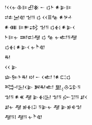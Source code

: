 <div class='block'>
<div class='line'>𒁹𒌋𒌋𒉡𒆠𒄿𒌷𒆜 𒀸 𒌓𒈨 𒀭𒉌𒄿</div>
<div class='line'>𒄑𒉺𒅁𒊏 𒈠𒀀 𒌓 𒌋𒌋𒑆𒆚 𒀭𒃻𒈦</div>
<div class='line'>𒀭𒈪 𒄿𒊓𒃶 𒈠𒀀 𒌓𒈬 𒀭𒉌𒌋</div>
<div class='line'>𒈨𒄿𒉡 𒌅𒆗𒆷 𒌓 𒆚 𒉡𒅗𒀀𒆷</div>
<div class='line'>𒌓𒈬 𒀭𒉌𒌋 𒉡𒋻𒊏</div>
<div class='line'>𒊑</div>
<div class='line'>𒌋𒌋 𒉌</div>
<div class='line'>𒇽𒌉𒈨𒊑 𒊭 𒀸 𒌋𒅗 𒁹𒀭𒀫𒌓</div>
<div class='line'>𒅋𒌨𒌋𒉌 𒀉𒊑𒅗 𒅅𒁲𒁉𒀀</div>
<div class='line'>𒈠𒀀 𒀭𒌍 𒆷 𒉌𒈬𒌨 𒈠𒀀 𒅎𒋛𒀀 𒋗𒌋</div>
<div class='line'>𒋗𒉡 𒆷 𒂊𒈬𒊒 𒀀𒉌𒉡 𒆷 𒉌𒂊𒄯𒈠</div>
<div class='line'>𒆷𒀀𒋙 𒆷𒀀 𒉡𒋻𒊏</div>
</div>